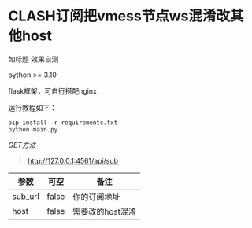 # CLASH订阅把vmess节点ws混淆改其他host

如标题 效果自测

python >= 3.10

flask框架，可自行搭配nginx

运行教程如下：

```
pip install -r requirements.txt
python main.py
```

*GET方法*

> http://127.0.0.1:4561/api/sub

|参数|可空|备注|
|---|---|---|
|sub_url|false|你的订阅地址|
|host|false|需要改的host混淆|

